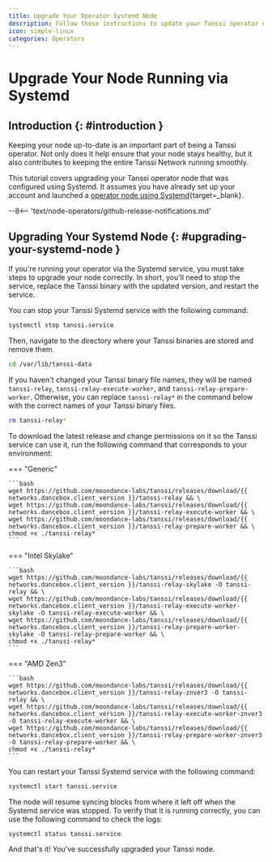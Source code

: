 ```yaml
---
title: Upgrade Your Operator Systemd Node
description: Follow these instructions to update your Tanssi operator node running via Systemd to the latest version of the Tanssi client software.
icon: simple-linux
categories: Operators
---
```


# Upgrade Your Node Running via Systemd

## Introduction {: #introduction }

Keeping your node up-to-date is an important part of being a Tanssi operator. Not only does it help ensure that your node stays healthy, but it also contributes to keeping the entire Tanssi Network running smoothly.

This tutorial covers upgrading your Tanssi operator node that was configured using Systemd. It assumes you have already set up your account and launched a [operator node using Systemd](/node-operators/operators/onboarding/run-an-operator/operators-systemd/){target=\_blank}.

--8<-- 'text/node-operators/github-release-notifications.md'

## Upgrading Your Systemd Node {: #upgrading-your-systemd-node }

If you're running your operator via the Systemd service, you must take steps to upgrade your node correctly. In short, you'll need to stop the service, replace the Tanssi binary with the updated version, and restart the service.

You can stop your Tanssi Systemd service with the following command:

```bash
systemctl stop tanssi.service
```

Then, navigate to the directory where your Tanssi binaries are stored and remove them.

```bash
cd /var/lib/tanssi-data
```

If you haven't changed your Tanssi binary file names, they will be named `tanssi-relay`, `tanssi-relay-execute-worker`, and `tanssi-relay-prepare-worker`. Otherwise, you can replace `tanssi-relay*` in the command below with the correct names of your Tanssi binary files.

```bash
rm tanssi-relay*
```

To download the latest release and change permissions on it so the Tanssi service can use it, run the following command that corresponds to your environment:

=== "Generic"

    ```bash
    wget https://github.com/moondance-labs/tanssi/releases/download/{{ networks.dancebox.client_version }}/tanssi-relay && \
    wget https://github.com/moondance-labs/tanssi/releases/download/{{ networks.dancebox.client_version }}/tanssi-relay-execute-worker && \
    wget https://github.com/moondance-labs/tanssi/releases/download/{{ networks.dancebox.client_version }}/tanssi-relay-prepare-worker && \
    chmod +x ./tanssi-relay*
    ```

=== "Intel Skylake"

    ```bash
    wget https://github.com/moondance-labs/tanssi/releases/download/{{ networks.dancebox.client_version }}/tanssi-relay-skylake -O tanssi-relay && \
    wget https://github.com/moondance-labs/tanssi/releases/download/{{ networks.dancebox.client_version }}/tanssi-relay-execute-worker-skylake -O tanssi-relay-execute-worker && \
    wget https://github.com/moondance-labs/tanssi/releases/download/{{ networks.dancebox.client_version }}/tanssi-relay-prepare-worker-skylake -O tanssi-relay-prepare-worker && \
    chmod +x ./tanssi-relay*
    ```

=== "AMD Zen3"

    ```bash
    wget https://github.com/moondance-labs/tanssi/releases/download/{{ networks.dancebox.client_version }}/tanssi-relay-znver3 -O tanssi-relay && \
    wget https://github.com/moondance-labs/tanssi/releases/download/{{ networks.dancebox.client_version }}/tanssi-relay-execute-worker-znver3 -O tanssi-relay-execute-worker && \
    wget https://github.com/moondance-labs/tanssi/releases/download/{{ networks.dancebox.client_version }}/tanssi-relay-prepare-worker-znver3 -O tanssi-relay-prepare-worker && \
    chmod +x ./tanssi-relay*
    ```

You can restart your Tanssi Systemd service with the following command:

```bash
systemctl start tanssi.service
```

The node will resume syncing blocks from where it left off when the Systemd service was stopped. To verify that it is running correctly, you can use the following command to check the logs:

```bash
systemctl status tanssi.service
```

And that's it! You've successfully upgraded your Tanssi node.
